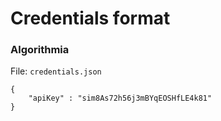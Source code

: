 # Credentials format
  ### Algorithmia
File: `credentials.json`

```
{
    "apiKey" : "sim8As72h56j3mBYqEOSHfLE4k81"
}
```
